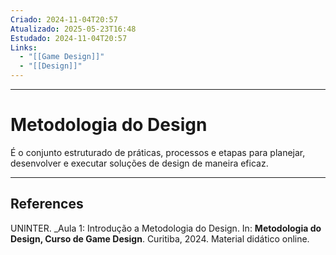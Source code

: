 ```yaml
---
Criado: 2024-11-04T20:57
Atualizado: 2025-05-23T16:48
Estudado: 2024-11-04T20:57
Links:
  - "[[Game Design]]"
  - "[[Design]]"
---
```

---
# Metodologia do Design

É o conjunto estruturado de práticas, processos e etapas para planejar, desenvolver e executar soluções de design de maneira eficaz.

---
## References

UNINTER.  _Aula 1: Introdução a Metodologia do Design. In: **Metodologia do Design, Curso de Game Design**. Curitiba, 2024. Material didático online.